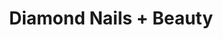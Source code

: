 ---
title: "Diamond Nails + Beauty"
url: /fuerstenfeldbruck/diamond-nails-beauty/
shop: Kosmetik
---